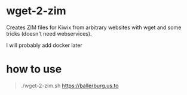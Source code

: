 # wget-2-zim
Creates ZIM files for Kiwix from arbitrary websites with wget and some tricks (doesn't need webservices).

I will probably add docker later

# how to use 

> ./wget-2-zim.sh https://ballerburg.us.to


